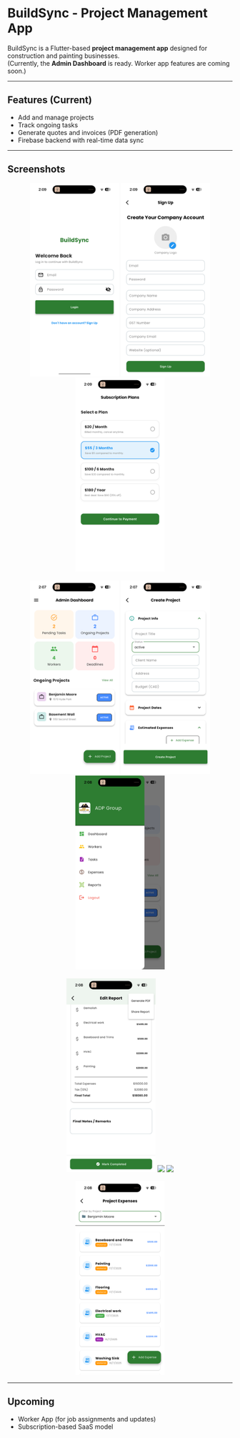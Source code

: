 # BuildSync - Project Management App

BuildSync is a Flutter-based **project management app** designed for construction and painting businesses.  
(Currently, the **Admin Dashboard** is ready. Worker app features are coming soon.)

---

## Features (Current)
- Add and manage projects
- Track ongoing tasks
- Generate quotes and invoices (PDF generation)
- Firebase backend with real-time data sync

---

## Screenshots

<p align="center">
  <img src="docs/screenshots/login.png" width="200" />
  <img src="docs/screenshots/signup.png" width="200" />
  <img src="docs/screenshots/subscription.png" width="200" />
  <br><br>
  <img src="docs/screenshots/dashboard.png" width="200" />
  <img src="docs/screenshots/add_project.png" width="200" />
  <img src="docs/screenshots/drawer.png" width="200" />
  <br><br>
  <img src="docs/screenshots/report.png" width="200" />
  <img src="docs/screenshots/pdf.png" width="200" />
  <img src="docs/screenshots/taks.png" width="200" />
  <br><br>
  <img src="docs/screenshots/expenses.png" width="200" />
</p>

---

## Upcoming
- Worker App (for job assignments and updates)
- Subscription-based SaaS model